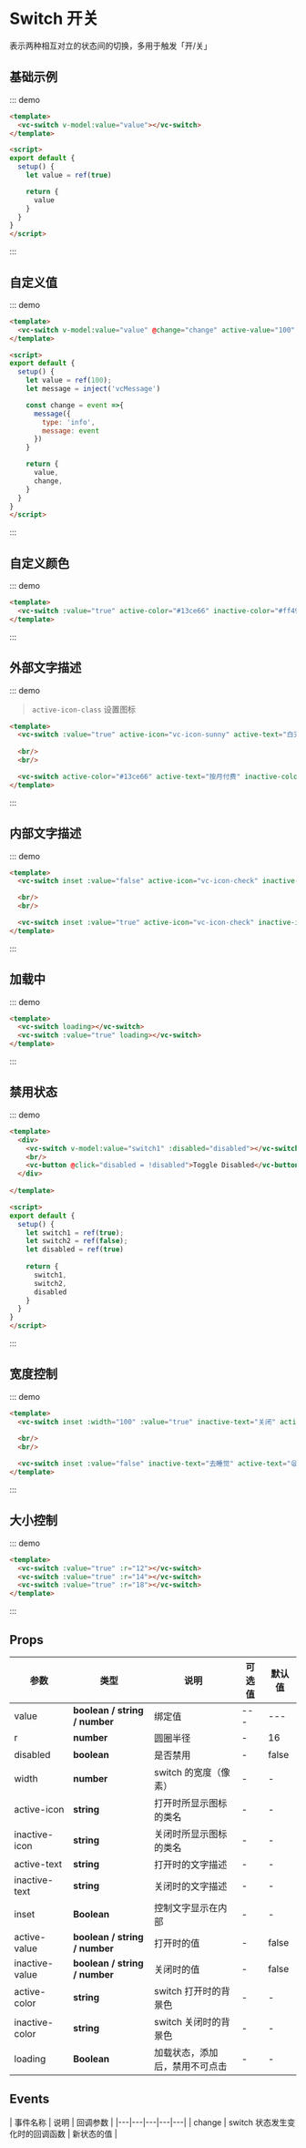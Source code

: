 # Switch 开关

表示两种相互对立的状态间的切换，多用于触发「开/关」

## 基础示例

::: demo
```html
<template>
  <vc-switch v-model:value="value"></vc-switch>
</template>

<script>
export default {
  setup() {
    let value = ref(true)

    return {
      value
    }
  }
}
</script>
```
:::

## 自定义值

::: demo
```html
<template>
  <vc-switch v-model:value="value" @change="change" active-value="100" inactive-value="0"></vc-switch>
</template>

<script>
export default {
  setup() {
    let value = ref(100);
    let message = inject('vcMessage')

    const change = event =>{
      message({
        type: 'info',
        message: event
      }) 
    }

    return {
      value,
      change,
    }
  }
}
</script>
```
:::

## 自定义颜色

::: demo
```html
<template>
  <vc-switch :value="true" active-color="#13ce66" inactive-color="#ff4949"></vc-switch>
</template>
```
:::

## 外部文字描述

::: demo

> `active-icon-class` 设置图标

```html
<template>
  <vc-switch :value="true" active-icon="vc-icon-sunny" active-text="白天" inactive-icon="vc-icon-moon" inactive-text="夜晚" />
  
  <br/>
  <br/>

  <vc-switch active-color="#13ce66" active-text="按月付费" inactive-color="#ff4949" inactive-text="按年付费" />
</template>

```
:::

## 内部文字描述

::: demo
```html
<template>
  <vc-switch inset :value="false" active-icon="vc-icon-check" inactive-icon="vc-icon-close"></vc-switch>

  <br/>
  <br/>

  <vc-switch inset :value="true" active-icon="vc-icon-check" inactive-icon="vc-icon-close" inactive-text="关闭" active-text="开启" />
</template>
```
:::


## 加载中

::: demo
```html
<template>
  <vc-switch loading></vc-switch>
  <vc-switch :value="true" loading></vc-switch>
</template>
```
:::

## 禁用状态

::: demo
```html
<template>
  <div> 
    <vc-switch v-model:value="switch1" :disabled="disabled"></vc-switch>
    <br/>
    <vc-button @click="disabled = !disabled">Toggle Disabled</vc-button>
  </div>
  
</template>

<script>
export default {
  setup() {
    let switch1 = ref(true);
    let switch2 = ref(false);
    let disabled = ref(true)
    
    return {
      switch1,
      switch2,
      disabled
    }
  }
}
</script>
```
:::

## 宽度控制

::: demo
```html
<template>
  <vc-switch inset :width="100" :value="true" inactive-text="关闭" active-text="opened!"></vc-switch>
  
  <br/>
  <br/>

  <vc-switch inset :value="false" inactive-text="去睡觉" active-text="😪zzzzzzz"></vc-switch>
</template>
```
:::

## 大小控制

::: demo
```html
<template>
  <vc-switch :value="true" :r="12"></vc-switch>
  <vc-switch :value="true" :r="14"></vc-switch>
  <vc-switch :value="true" :r="18"></vc-switch>
</template>
```
:::

## Props

| 参数 | 类型 | 说明 | 可选值 | 默认值 | 
|---|---|---|---|---|
| value | **boolean / string / number** | 绑定值 | --- | --- |
| r | **number** | 圆圈半径 | - | 16 |
| disabled | **boolean** | 是否禁用 | - | false |
| width | **number** | switch 的宽度（像素） | - | - |
| active-icon | **string** | 打开时所显示图标的类名 | - | - |
| inactive-icon | **string** | 关闭时所显示图标的类名 | - | - |
| active-text | **string** | 打开时的文字描述 | - | - |
| inactive-text | **string** | 关闭时的文字描述 | - | - |
| inset | **Boolean** | 控制文字显示在内部 | - | - |
| active-value | **boolean / string / number** | 打开时的值 | - | false |
| inactive-value | **boolean / string / number** | 关闭时的值 | - | false |
| active-color | **string** | switch 打开时的背景色 | - | - |
| inactive-color | **string** | switch 关闭时的背景色 | - | - |
| loading | **Boolean** | 加载状态，添加后，禁用不可点击 | - | - |


## Events

| 事件名称 | 说明 | 回调参数 | 
|---|---|---|---|---|
| change | switch 状态发生变化时的回调函数 | 新状态的值 |




